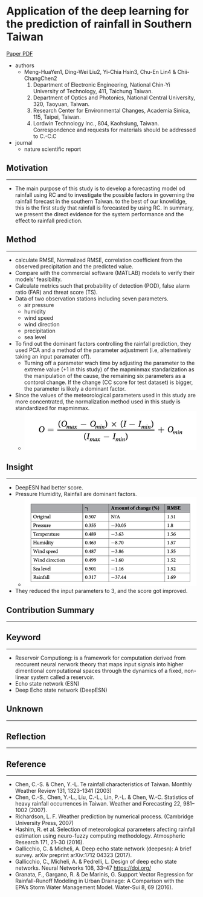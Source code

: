 # Application of the deep learning for the prediction of rainfall in Southern Taiwan

[Paper PDF](https://www.nature.com/articles/s41598-019-49242-6)

- authors
  - Meng-HuaYen1, Ding-Wei Liu2, Yi-Chia Hsin3, Chu-En Lin4 & Chii-ChangChen2
    1. Department of Electronic Engineering, National Chin-Yi University of Technology, 411, Taichung Taiwan.
    2. Department of Optics and Photonics, National Central University, 320, Taoyuan, Taiwan.
    3. Research Center for Environmental Changes, Academia Sinica, 115, Taipei, Taiwan.
    4. Lordwin Technology Inc., 804, Kaohsiung, Taiwan. Correspondence and requests for materials should be addressed to C.-C.C
- journal
  - nature scientific report

## Motivation

---

- The main purpose of this study is to develop a forecasting model od rainfall using RC and to investigate the possible factors in governing the rainfall forecast in the southern Taiwan. to the best of our knowlidge, this is the first study that rainfall is forecasted by using RC. In summary, we present the direct evidence for the system performance and the effect to rainfall prediction.

## Method

---

- calculate RMSE, Normalized RMSE, correlation coefficient from the observed precipitation and the predicted value.
- Compare with the commercial software (MATLAB) models to verify their models' feasibility.
- Calculate metrics such that probability of detection (POD), false alarm ratio (FAR) and threat score (TS).
- Data of two observation stations including seven parameters.
  - air pressure
  - humidity
  - wind speed
  - wind direction
  - precipitation
  - sea level
- To find out the dominant factors controlling the rainfall prediction, they used PCA and a method of the parameter adjustment (i.e, alternatively taking an input paramater off).
  - Turning off a parameter wach time by adjusting the parameter to the extreme value (+1 in this study) of the mapminmax standarization as the manipulation of the cause, the remaining six parameters as a contorol change. If the change (CC score for test dataset) is bigger, the parameter is likely a dominant factor.
- Since the values of the meteorological parameters used in this study are more concentrated, the normalization method used in this study is standardized for mapminmax.
  - ![Mapminmax](mapminmax.png)

## Insight

---

- DeepESN had better score.
- Pressure Humidity, Rainfall are dominant factors.
  - ![Dominant factors](dominant_factors.png)
- They reduced the input parameters to 3, and the score got improved.

## Contribution Summary

---

## Keyword

---

- Reservoir Computiong: is a framework for computation derived from reccurent neural nerwork theory that maps input signals into higher dimentional computational spaces through the dynamics of a fixed, non-linear system called a reservoir.
- Echo state network (ESN)
- Deep Echo state network (DeepESN)

## Unknown

---

## Reflection

---

## Reference

---

- Chen, C.-S. & Chen, Y.-L. Te rainfall characteristics of Taiwan. Monthly Weather Review 131, 1323–1341 (2003)
- Chen, C.-S., Chen, Y.-L., Liu, C.-L., Lin, P.-L. & Chen, W.-C. Statistics of heavy rainfall occurrences in Taiwan. Weather and Forecasting 22, 981–1002 (2007).
- Richardson, L. F. Weather prediction by numerical process. (Cambridge University Press, 2007)
- Hashim, R. et al. Selection of meteorological parameters afecting rainfall estimation using neuro-fuzzy computing methodology. Atmospheric Research 171, 21–30 (2016).
- Gallicchio, C. & Micheli, A. Deep echo state network (deepesn): A brief survey. arXiv preprint arXiv:1712 04323 (2017).
- Gallicchio, C., Micheli, A. & Pedrelli, L. Design of deep echo state networks. Neural Networks 108, 33–47 <https://doi.org/>
- Granata, F., Gargano, R. & De Marinis, G. Support Vector Regression for Rainfall-Runoff Modeling in Urban Drainage: A Comparison with the EPA’s Storm Water Management Model. Water-Sui 8, 69 (2016).
